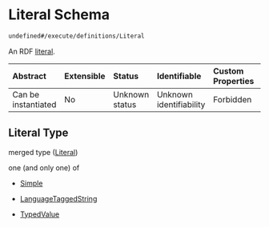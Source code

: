 # Literal Schema

```txt
undefined#/execute/definitions/Literal
```

An RDF [literal](https://www.w3.org/TR/rdf11-concepts/#dfn-literal).

| Abstract            | Extensible | Status         | Identifiable            | Custom Properties | Additional Properties | Access Restrictions | Defined In                                                                     |
| :------------------ | :--------- | :------------- | :---------------------- | :---------------- | :-------------------- | :------------------ | :----------------------------------------------------------------------------- |
| Can be instantiated | No         | Unknown status | Unknown identifiability | Forbidden         | Allowed               | none                | [okp4-cognitarium.json\*](schema/okp4-cognitarium.json "open original schema") |

## Literal Type

merged type ([Literal](okp4-cognitarium-executemsg-definitions-literal.md))

one (and only one) of

* [Simple](okp4-cognitarium-executemsg-definitions-literal-oneof-simple.md "check type definition")

* [LanguageTaggedString](okp4-cognitarium-executemsg-definitions-literal-oneof-languagetaggedstring.md "check type definition")

* [TypedValue](okp4-cognitarium-executemsg-definitions-literal-oneof-typedvalue.md "check type definition")
